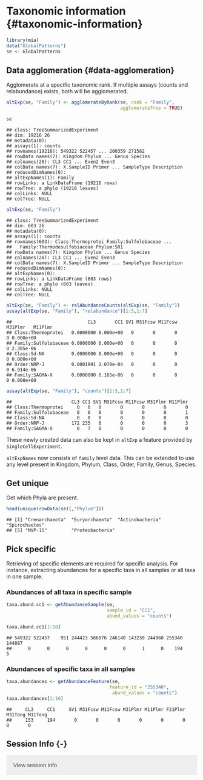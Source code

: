 # Taxonomic information {#taxonomic-information}

<script>
document.addEventListener("click", function (event) {
    if (event.target.classList.contains("rebook-collapse")) {
        event.target.classList.toggle("active");
        var content = event.target.nextElementSibling;
        if (content.style.display === "block") {
            content.style.display = "none";
        } else {
            content.style.display = "block";
        }
    }
})
</script>

<style>
.rebook-collapse {
  background-color: #eee;
  color: #444;
  cursor: pointer;
  padding: 18px;
  width: 100%;
  border: none;
  text-align: left;
  outline: none;
  font-size: 15px;
}

.rebook-content {
  padding: 0 18px;
  display: none;
  overflow: hidden;
  background-color: #f1f1f1;
}
</style>


```r
library(mia)
data("GlobalPatterns")
se <- GlobalPatterns 
```

## Data agglomeration {#data-agglomeration}

Agglomerate at a specific taxonomic rank. If multiple assays (counts and relabundance) exists, both will be agglomerated.


```r
altExp(se, "Family") <- agglomerateByRank(se, rank = "Family",
                                          agglomerateTree = TRUE)

se
```

```
## class: TreeSummarizedExperiment 
## dim: 19216 26 
## metadata(0):
## assays(1): counts
## rownames(19216): 549322 522457 ... 200359 271582
## rowData names(7): Kingdom Phylum ... Genus Species
## colnames(26): CL3 CC1 ... Even2 Even3
## colData names(7): X.SampleID Primer ... SampleType Description
## reducedDimNames(0):
## altExpNames(1): Family
## rowLinks: a LinkDataFrame (19216 rows)
## rowTree: a phylo (19216 leaves)
## colLinks: NULL
## colTree: NULL
```

```r
altExp(se, "Family")
```

```
## class: TreeSummarizedExperiment 
## dim: 603 26 
## metadata(0):
## assays(1): counts
## rownames(603): Class:Thermoprotei Family:Sulfolobaceae ...
##   Family:Thermodesulfobiaceae Phylum:SR1
## rowData names(7): Kingdom Phylum ... Genus Species
## colnames(26): CL3 CC1 ... Even2 Even3
## colData names(7): X.SampleID Primer ... SampleType Description
## reducedDimNames(0):
## altExpNames(0):
## rowLinks: a LinkDataFrame (603 rows)
## rowTree: a phylo (603 leaves)
## colLinks: NULL
## colTree: NULL
```


```r
altExp(se, "Family") <- relAbundanceCounts(altExp(se, "Family"))
assay(altExp(se, "Family"), "relabundance")[1:5,1:7]
```

```
##                            CL3       CC1 SV1 M31Fcsw M11Fcsw M31Plmr   M11Plmr
## Class:Thermoprotei   0.0000000 0.000e+00   0       0       0       0 0.000e+00
## Family:Sulfolobaceae 0.0000000 0.000e+00   0       0       0       0 2.305e-06
## Class:Sd-NA          0.0000000 0.000e+00   0       0       0       0 0.000e+00
## Order:NRP-J          0.0001991 2.070e-04   0       0       0       0 6.914e-06
## Family:SAGMA-X       0.0000000 6.165e-06   0       0       0       0 0.000e+00
```
  

```r
assay(altExp(se, "Family"), "counts")[1:5,1:7]
```

```
##                      CL3 CC1 SV1 M31Fcsw M11Fcsw M31Plmr M11Plmr
## Class:Thermoprotei     0   0   0       0       0       0       0
## Family:Sulfolobaceae   0   0   0       0       0       0       1
## Class:Sd-NA            0   0   0       0       0       0       0
## Order:NRP-J          172 235   0       0       0       0       3
## Family:SAGMA-X         0   7   0       0       0       0       0
```

These newly created data can also be kept in `altExp` a feature provided by 
`SingleCellExperiment`.    

`altExpNames` now consists of `family` level data. This can be extended to use 
any level present in Kingdom, Phylum, Class, Order, Family, Genus, Species.   

## Get unique  

Get which Phyla are present.  

```r
head(unique(rowData(se)[,"Phylum"]))
```

```
## [1] "Crenarchaeota"  "Euryarchaeota"  "Actinobacteria" "Spirochaetes"  
## [5] "MVP-15"         "Proteobacteria"
```

## Pick specific  

Retrieving of specific elements are required for specific analysis. For
instance, extracting abundances for a specific taxa in all samples or all taxa 
in one sample.  

### Abundances of all taxa in specific sample 

```r
taxa.abund.cc1 <- getAbundanceSample(se, 
                                     sample_id = "CC1",
                                     abund_values = "counts")

taxa.abund.cc1[1:10]
```

```
## 549322 522457    951 244423 586076 246140 143239 244960 255340 144887 
##      0      0      0      0      0      0      1      0    194      5
```

### Abundances of specific taxa in all samples   


```r
taxa.abundances <- getAbundanceFeature(se, 
                                      feature_id = "255340",
                                       abund_values = "counts")
taxa.abundances[1:10]
```

```
##     CL3     CC1     SV1 M31Fcsw M11Fcsw M31Plmr M11Plmr F21Plmr M31Tong M11Tong 
##     153     194       0       0       0       0       0       0       0       0
```


## Session Info {-}

<button class="rebook-collapse">View session info</button>
<div class="rebook-content">
```
R version 4.0.3 (2020-10-10)
Platform: x86_64-pc-linux-gnu (64-bit)
Running under: Ubuntu 20.04 LTS

Matrix products: default
BLAS/LAPACK: /usr/lib/x86_64-linux-gnu/openblas-pthread/libopenblasp-r0.3.8.so

locale:
 [1] LC_CTYPE=en_US.UTF-8       LC_NUMERIC=C              
 [3] LC_TIME=en_US.UTF-8        LC_COLLATE=en_US.UTF-8    
 [5] LC_MONETARY=en_US.UTF-8    LC_MESSAGES=C             
 [7] LC_PAPER=en_US.UTF-8       LC_NAME=C                 
 [9] LC_ADDRESS=C               LC_TELEPHONE=C            
[11] LC_MEASUREMENT=en_US.UTF-8 LC_IDENTIFICATION=C       

attached base packages:
[1] parallel  stats4    stats     graphics  grDevices utils     datasets 
[8] methods   base     

other attached packages:
 [1] mia_0.98.14                      MicrobiomeExperiment_0.99.0.9014
 [3] Biostrings_2.58.0                XVector_0.30.0                  
 [5] TreeSummarizedExperiment_1.6.2   SingleCellExperiment_1.12.0     
 [7] SummarizedExperiment_1.20.0      Biobase_2.50.0                  
 [9] GenomicRanges_1.42.0             GenomeInfoDb_1.26.1             
[11] IRanges_2.24.0                   S4Vectors_0.28.0                
[13] BiocGenerics_0.36.0              MatrixGenerics_1.2.0            
[15] matrixStats_0.57.0               BiocStyle_2.18.1                
[17] rebook_1.0.0                     BiocManager_1.30.10             

loaded via a namespace (and not attached):
 [1] viridis_0.5.1             tidyr_1.1.2              
 [3] BiocSingular_1.6.0        viridisLite_0.3.0        
 [5] DelayedMatrixStats_1.12.1 scuttle_1.0.3            
 [7] vipor_0.4.5               GenomeInfoDbData_1.2.4   
 [9] yaml_2.2.1                pillar_1.4.7             
[11] lattice_0.20-41           glue_1.4.2               
[13] beachmat_2.6.2            digest_0.6.27            
[15] colorspace_2.0-0          htmltools_0.5.0          
[17] Matrix_1.2-18             XML_3.99-0.5             
[19] pkgconfig_2.0.3           bookdown_0.21            
[21] zlibbioc_1.36.0           purrr_0.3.4              
[23] scales_1.1.1              processx_3.4.5           
[25] BiocParallel_1.24.1       tibble_3.0.4             
[27] generics_0.1.0            ggplot2_3.3.2            
[29] ellipsis_0.3.1            magrittr_2.0.1           
[31] crayon_1.3.4              CodeDepends_0.6.5        
[33] evaluate_0.14             ps_1.5.0                 
[35] nlme_3.1-150              beeswarm_0.2.3           
[37] graph_1.68.0              tools_4.0.3              
[39] scater_1.18.3             lifecycle_0.2.0          
[41] stringr_1.4.0             munsell_0.5.0            
[43] DelayedArray_0.16.0       irlba_2.3.3              
[45] callr_3.5.1               compiler_4.0.3           
[47] rsvd_1.0.3                rlang_0.4.9              
[49] grid_4.0.3                RCurl_1.98-1.2           
[51] BiocNeighbors_1.8.1       bitops_1.0-6             
[53] rmarkdown_2.5             gtable_0.3.0             
[55] codetools_0.2-18          R6_2.5.0                 
[57] gridExtra_2.3             knitr_1.30               
[59] dplyr_1.0.2               ape_5.4-1                
[61] stringi_1.5.3             ggbeeswarm_0.6.0         
[63] Rcpp_1.0.5                vctrs_0.3.5              
[65] tidyselect_1.1.0          xfun_0.19                
[67] sparseMatrixStats_1.2.0  
```
</div>
